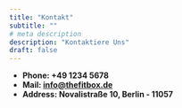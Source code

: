 ```yaml
---
title: "Kontakt"
subtitle: ""
# meta description
description: "Kontaktiere Uns"
draft: false
---
```


* **Phone: +49 1234 5678** 
* **Mail: info@thefitbox.de**
* **Address: Novalistraße 10, Berlin - 11057**